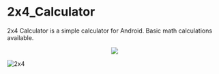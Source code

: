# 2x4_Calculator
2x4 Calculator is a simple calculator for Android.
Basic math calculations available.

<p align="center">
  <a href="https://github.com/MithunWijayasiri/2x4_Calculator">
    <img src="https://skillicons.dev/icons?i=java,androidstudio,github,figma" />
  </a>
</p>


![2x4](https://user-images.githubusercontent.com/104470671/190633793-0a00c3f7-a04a-4b86-8b80-0a80155b787f.png)
